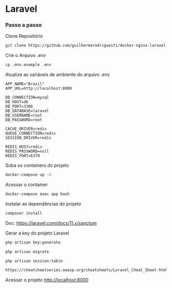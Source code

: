 
# Laravel

### Passo a passo
Clone Repositório
```sh
git clone https://github.com/guilhermerodriguesti/docker-nginx-laravel.git
```


Crie o Arquivo .env
```sh
cp .env.example .env
```


Atualize as variáveis de ambiente do arquivo .env
```dosini
APP_NAME="Brazil"
APP_URL=http://localhost:8000

DB_CONNECTION=mysql
DB_HOST=db
DB_PORT=3306
DB_DATABASE=laravel
DB_USERNAME=root
DB_PASSWORD=root

CACHE_DRIVER=redis
QUEUE_CONNECTION=redis
SESSION_DRIVER=redis

REDIS_HOST=redis
REDIS_PASSWORD=null
REDIS_PORT=6379
```


Suba os containers do projeto
```sh
docker-compose up -d
```


Acessar o container
```sh
docker-compose exec app bash
```


Instalar as dependências do projeto
```sh
composer install
```

Doc: https://laravel.com/docs/11.x/sanctum

Gerar a key do projeto Laravel
```sh
php artisan key:generate

php artisan migrate

php artisan session:table

https://cheatsheetseries.owasp.org/cheatsheets/Laravel_Cheat_Sheet.html
```


Acessar o projeto
[http://localhost:8000](http://localhost:8000)




